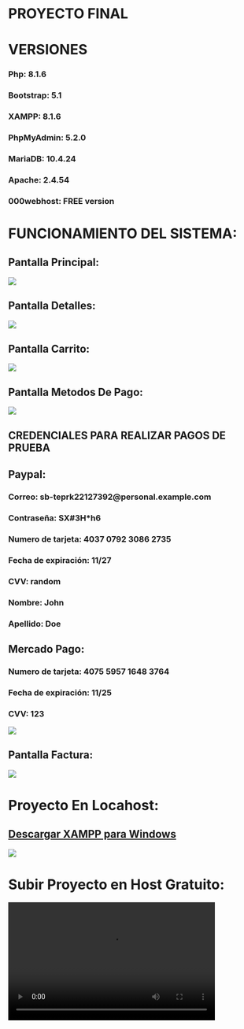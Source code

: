 # PROYECTO FINAL

# VERSIONES

<h3> Php: 8.1.6 </h3>
<h3> Bootstrap: 5.1 </h3>
<h3> XAMPP: 8.1.6 </h3>
<h3> PhpMyAdmin: 5.2.0 </h3>
<h3> MariaDB: 10.4.24 </h3>
<h3> Apache: 2.4.54 </h3>
<h3> 000webhost: FREE version </h3>

# FUNCIONAMIENTO DEL SISTEMA:

<h2> Pantalla Principal: </h2>
<img src="Principal.jpg">


<h2> Pantalla Detalles: </h2>
<img src="Detalles.jpg">


<h2> Pantalla Carrito: </h2>
<img src="Carrito.jpg">


<h2> Pantalla Metodos De Pago: </h2>
<img src="Pago.jpg">


<h2> CREDENCIALES PARA REALIZAR PAGOS DE PRUEBA </h2>
  
<h2> Paypal: </h2>
  
<h3> Correo: sb-teprk22127392@personal.example.com </h3>
<h3> Contraseña: SX#3H*h6 </h3>
<h3> Numero de tarjeta: 4037 0792 3086 2735 </h3>
<h3> Fecha de expiración: 11/27 </h3>
<h3> CVV: random </h3>
<h3> Nombre: John </h3>
<h3> Apellido: Doe </h3>
     
<h2> Mercado Pago: </h2>

<h3> Numero de tarjeta: 4075 5957 1648 3764 </h3>
<h3> Fecha de expiración: 11/25 </h3>
<h3> CVV: 123 </h3>

<img src="Paypal.jpg">

<h2> Pantalla Factura: </h2>
<img src="Factura.jpg">

# Proyecto En Locahost:
<h2><a href="https://www.apachefriends.org/es/index.html"> Descargar XAMPP para Windows <a></h2>
<img src="Localhost.jpg">

# Subir Proyecto en Host Gratuito:

<video src="video.mp4" width="420" height="240"></video>



